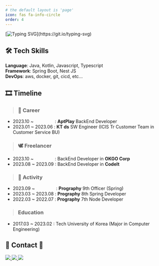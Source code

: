 ```yaml
---
# the default layout is 'page'
icon: fas fa-info-circle
order: 4
---
```


[![Typing SVG](https://readme-typing-svg.demolab.com/?lines="The+computer+doesn't+lie";"컴퓨터는+거짓말을+하지+않는다고!")](https://git.io/typing-svg)
  
## 🛠 Tech Skills 

**Language**: Java, Kotlin, Javascript, Typescript
<br>
**Framework**: Spring Boot, Nest JS
<br>
**DevOps**: aws, docker, git, cicd, etc...


## 🎞️ Timeline

> ### 💼 Career

- 2023.10 ~ &nbsp; &nbsp;  &nbsp;  &nbsp;  &nbsp; &nbsp; &nbsp; &nbsp; : **AptPlay** BackEnd Developer
- 2023.01 ~ 2023.06 : **KT ds** SW Engineer (ICIS Tr Customer Team in Customer Service BU)

> ### 🕊️ Freelancer

- 2023.10 ~ &nbsp; &nbsp;  &nbsp;  &nbsp;  &nbsp; &nbsp; &nbsp; &nbsp; : BackEnd Developer in **OKGO Corp**
- 2023.08 ~ 2023.09 : BackEnd Developer in **CodeIt**

> ### 🏃 Activity

- 2023.09 ~ &nbsp; &nbsp;  &nbsp;  &nbsp;  &nbsp; &nbsp; &nbsp; &nbsp; : **Prography** 9th Officer (Spring)
- 2023.03 ~ 2023.08 : **Prography** 8th Spring Developer
- 2022.03 ~ 2022.07 : **Prography** 7th Node Developer

> ### Education

- 2017.03 ~ 2023.02 : Tech University of Korea (Major in Computer Engineering)

<!-- &nbsp; &nbsp;  &nbsp;  &nbsp;  &nbsp; &nbsp; &nbsp; -->
  
  
## 📩 Contact 📩 

<a href="mailto:komment.dev@gmail.com" target="_blank"><img src="https://img.shields.io/badge/gmail-FFFFFF?style=for-the-badge&logo=Gmail&logoColor=red">
<a href="https://kortfolio.notion.site/KORTFOLIO-d61c0eff411f4fefa60626377c3994c9" target="_blank"><img src="https://img.shields.io/badge/notion-FFFFFF?style=for-the-badge&logo=notion&logoColor=black">
<a href="https://www.instagram.com/__komment/" target="_blank"><img src="https://img.shields.io/badge/INSTAGRAM-FFFFFF?style=for-the-badge&logo=instagram&logoColor=red">



